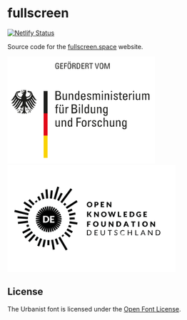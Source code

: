 # fullscreen

[![Netlify Status](https://api.netlify.com/api/v1/badges/4a31cc1f-6aab-4d40-9f9b-7c8debe5f275/deploy-status)](https://app.netlify.com/sites/fullscreen-space/deploys)

Source code for the [fullscreen.space](https://fullscreen.space) website.

![](https://raw.githubusercontent.com/interalia-studio/fullscreen/main/src/assets/images/logo-bmbf.svg?sanitize=true&token=GHSAT0AAAAAABRLRQLK5ODVLLSCJXSYWH6OYQ6F6EQ)
![](https://raw.githubusercontent.com/interalia-studio/fullscreen/main/src/assets/images/logo-okfn.svg?sanitize=true&token=GHSAT0AAAAAABRLRQLLKPSSWQCRZ65QISQ6YQ6F6UQ)

## License

The Urbanist font is licensed under the [Open Font License](licenses/OFL.txt).
